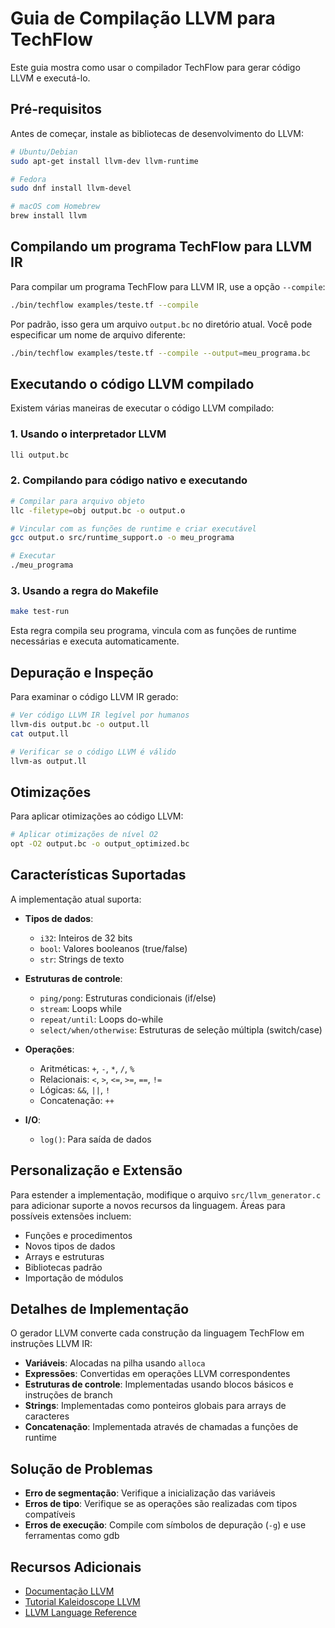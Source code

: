 # Guia de Compilação LLVM para TechFlow

Este guia mostra como usar o compilador TechFlow para gerar código LLVM e executá-lo.

## Pré-requisitos

Antes de começar, instale as bibliotecas de desenvolvimento do LLVM:

```bash
# Ubuntu/Debian
sudo apt-get install llvm-dev llvm-runtime

# Fedora
sudo dnf install llvm-devel

# macOS com Homebrew
brew install llvm
```

## Compilando um programa TechFlow para LLVM IR

Para compilar um programa TechFlow para LLVM IR, use a opção `--compile`:

```bash
./bin/techflow examples/teste.tf --compile
```

Por padrão, isso gera um arquivo `output.bc` no diretório atual. Você pode especificar um nome de arquivo diferente:

```bash
./bin/techflow examples/teste.tf --compile --output=meu_programa.bc
```

## Executando o código LLVM compilado

Existem várias maneiras de executar o código LLVM compilado:

### 1. Usando o interpretador LLVM

```bash
lli output.bc
```

### 2. Compilando para código nativo e executando

```bash
# Compilar para arquivo objeto
llc -filetype=obj output.bc -o output.o

# Vincular com as funções de runtime e criar executável
gcc output.o src/runtime_support.o -o meu_programa

# Executar
./meu_programa
```

### 3. Usando a regra do Makefile

```bash
make test-run
```

Esta regra compila seu programa, vincula com as funções de runtime necessárias e executa automaticamente.

## Depuração e Inspeção

Para examinar o código LLVM IR gerado:

```bash
# Ver código LLVM IR legível por humanos
llvm-dis output.bc -o output.ll
cat output.ll

# Verificar se o código LLVM é válido
llvm-as output.ll
```

## Otimizações

Para aplicar otimizações ao código LLVM:

```bash
# Aplicar otimizações de nível O2
opt -O2 output.bc -o output_optimized.bc
```

## Características Suportadas

A implementação atual suporta:

- **Tipos de dados**:
  - `i32`: Inteiros de 32 bits
  - `bool`: Valores booleanos (true/false)
  - `str`: Strings de texto

- **Estruturas de controle**:
  - `ping/pong`: Estruturas condicionais (if/else)
  - `stream`: Loops while
  - `repeat/until`: Loops do-while
  - `select/when/otherwise`: Estruturas de seleção múltipla (switch/case)

- **Operações**:
  - Aritméticas: `+`, `-`, `*`, `/`, `%`
  - Relacionais: `<`, `>`, `<=`, `>=`, `==`, `!=`
  - Lógicas: `&&`, `||`, `!`
  - Concatenação: `++`

- **I/O**:
  - `log()`: Para saída de dados

## Personalização e Extensão

Para estender a implementação, modifique o arquivo `src/llvm_generator.c` para adicionar suporte a novos recursos da linguagem. Áreas para possíveis extensões incluem:

- Funções e procedimentos
- Novos tipos de dados
- Arrays e estruturas
- Bibliotecas padrão
- Importação de módulos

## Detalhes de Implementação

O gerador LLVM converte cada construção da linguagem TechFlow em instruções LLVM IR:

- **Variáveis**: Alocadas na pilha usando `alloca`
- **Expressões**: Convertidas em operações LLVM correspondentes
- **Estruturas de controle**: Implementadas usando blocos básicos e instruções de branch
- **Strings**: Implementadas como ponteiros globais para arrays de caracteres
- **Concatenação**: Implementada através de chamadas a funções de runtime

## Solução de Problemas

- **Erro de segmentação**: Verifique a inicialização das variáveis
- **Erros de tipo**: Verifique se as operações são realizadas com tipos compatíveis
- **Erros de execução**: Compile com símbolos de depuração (`-g`) e use ferramentas como gdb

## Recursos Adicionais

- [Documentação LLVM](https://llvm.org/docs/)
- [Tutorial Kaleidoscope LLVM](https://llvm.org/docs/tutorial/index.html)
- [LLVM Language Reference](https://llvm.org/docs/LangRef.html)